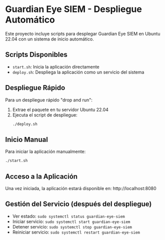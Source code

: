 # Guardian Eye SIEM - Despliegue Automático

Este proyecto incluye scripts para desplegar Guardian Eye SIEM en Ubuntu 22.04 con un sistema de inicio automático.

## Scripts Disponibles

- `start.sh`: Inicia la aplicación directamente
- `deploy.sh`: Despliega la aplicación como un servicio del sistema

## Despliegue Rápido

Para un despliegue rápido "drop and run":

1. Extrae el paquete en tu servidor Ubuntu 22.04
2. Ejecuta el script de despliegue:
   ```bash
   ./deploy.sh
   ```

## Inicio Manual

Para iniciar la aplicación manualmente:
```bash
./start.sh
```

## Acceso a la Aplicación

Una vez iniciada, la aplicación estará disponible en:
http://localhost:8080

## Gestión del Servicio (después del despliegue)

- Ver estado: `sudo systemctl status guardian-eye-siem`
- Iniciar servicio: `sudo systemctl start guardian-eye-siem`
- Detener servicio: `sudo systemctl stop guardian-eye-siem`
- Reiniciar servicio: `sudo systemctl restart guardian-eye-siem`

